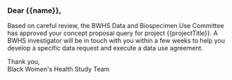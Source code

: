 ### Dear {{name}},

Based on careful review, the BWHS Data and Biospecimen Use Committee has approved your concept proposal query for project {{projectTitle}}. A BWHS investigator will be in touch with you within a few weeks to help you develop a specific data request and execute a data use agreement.

Thank you,  
Black Women's Health Study Team


